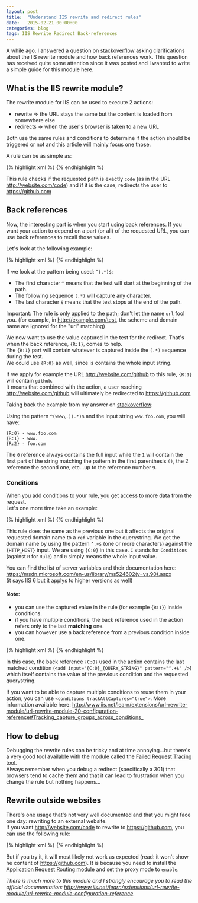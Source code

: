 ```yaml
---
layout: post
title:  "Understand IIS rewrite and redirect rules"
date:   2015-02-21 00:00:00
categories: blog
tags: IIS Rewrite Redirect Back-references
---
```

A while ago, I answered a question on [stackoverflow] asking clarifications about the IIS rewrite module and how back references work.
This question has received quite some attention since it was posted and I wanted to write a simple guide for this module here.  

## What is the IIS rewrite module?

The rewrite module for IIS can be used to execute 2 actions:

 - rewrite => the URL stays the same but the content is loaded from somewhere else
 - redirects => when the user's browser is taken to a new URL

Both use the same rules and conditions to determine if the action should be triggered or not and this article will mainly focus one those.  

A rule can be as simple as:

{% highlight xml %}
<rule name="Redirect to github">
  <match url="^code$" />
  <action type="Redirect" url="https://github.com" />
</rule>
{% endhighlight %}

This rule checks if the requested path is exactly `code` (as in the URL http://website.com/code) and if it is the case, redirects the user to <https://github.com>

## Back references

Now, the interesting part is when you start using back references. If you want your action to depend on a part (or all) of the requested URL, you can use back references to recall those values.

Let's look at the following example:

{% highlight xml %}
<rule name="Redirect to backreference">
  <match url="^(.*)$" />
  <action type="Redirect" url="https://{R:1}.com" />
</rule>
{% endhighlight %}

If we look at the pattern being used: `^(.*)$`:

  - The first character `^` means that the test will start at the beginning of the path.
  - The following sequence `(.*)` will capture any character.
  - The last character `$` means that the test stops at the end of the path.

Important: The rule is only applied to the path; don't let the name `url` fool you. (for example, in http://example.com/test, the scheme and domain name are ignored for the "url" matching)

We now want to use the value captured in the test for the redirect. That's when the back reference, `{R:1}`, comes to help.  
The `{R:1}` part will contain whatever is captured inside the `(.*)` sequence during the test.  
We could use `{R:0}` as well, since is contains the whole input string.

If we apply for example the URL http://website.com/github to this rule, `{R:1}` will contain `github`.  
It means that combined with the action, a user reaching http://website.com/github will ultimately be redirected to <https://github.com>

Taking back the example from my answer on [stackoverflow]:

Using the pattern `^(www\.)(.*)$` and the input string `www.foo.com`, you will have:

    {R:0} - www.foo.com
    {R:1} - www.
    {R:2} - foo.com

The `0` reference always contains the full input while the `1` will contain the first part of the string matching the pattern in the first parenthesis `()`, the 2 reference the second one, etc...up to the reference number `9`.

### Conditions

When you add conditions to your rule, you get access to more data from the request.  
Let's one more time take an example:

{% highlight xml %}
<rule name="Redirect to backreference with domain">
  <match url="^(.*)$" />
  <conditions>
      <add input="{HTTP_HOST}" pattern="^.+$" />
  </conditions>
  <action type="Redirect" url="https://{R:1}.com?ref={C:0}" />
</rule>
{% endhighlight %}

This rule does the same as the previous one but it affects the original requested domain name to a `ref` variable in the querystring.
We get the domain name by using the pattern `^.+$` (one or more characters) against the `{HTTP_HOST}` input.
We are using `{C:0}` in this case. `C` stands for `Conditions` (against `R` for `Rule`) and `0` simply means the whole input value.

You can find the list of server variables and their documentation here:  
<https://msdn.microsoft.com/en-us/library/ms524602(v=vs.90).aspx>  
(it says IIS 6 but it applys to higher versions as well)

#### Note:

  - you can use the captured value in the rule (for example `{R:1}`) inside conditions.
  - if you have multiple conditions, the back reference used in the action refers only to the last **matching** one.
  - you can however use a back reference from a previous condition inside one.

{% highlight xml %}
<rule name="Redirect to backreference with domain">
  <match url=".*" />
  <conditions>
      <add input="{HTTP_HOST}" pattern="^.+$" />
      <add input="{C:0}_{QUERY_STRING}" pattern="^.+$" />
  </conditions>
  <action type="Redirect" url="https://example.com?ref={C:0}" />
</rule>
{% endhighlight %}

In this case, the back reference `{C:0}` used in the action contains the last matched condition (`<add input="{C:0}_{QUERY_STRING}" pattern="^.+$" />`) which itself contains the value of the previous condition and the requested querystring.

If you want to be able to capture multiple conditions to reuse them in your action, you can use `<conditions trackAllCaptures="true">`. More information available here: http://www.iis.net/learn/extensions/url-rewrite-module/url-rewrite-module-20-configuration-reference#Tracking_capture_groups_across_conditions_

## How to debug

Debugging the rewrite rules can be tricky and at time annoying...but there's a very good tool available with the module called the [Failed Request Tracing] tool.  
Always remember when you debug a redirect (specifically a 301) that browsers tend to cache them and that it can lead to frustration when you change the rule but nothing happens... 

## Rewrite outside websites

There's one usage that's not very well documented and that you might face one day: rewriting to an external website.  
If you want http://website.com/code to rewrite to <https://github.com>, you can use the following rule:

{% highlight xml %}
<rule name="Rewrite to github">
  <match url="^code$" />
  <action type="Rewrite" url="https://github.com" />
</rule>
{% endhighlight %}

But if you try it, it will most likely not work as expected (read: it won't show he content of <https://github.com>).
It is because you need to install the [Application Request Routing module] and set the proxy mode to `enable`.

*There is much more to this module and I strongly encourage you to read the official documentation: <http://www.iis.net/learn/extensions/url-rewrite-module/url-rewrite-module-configuration-reference>*

[stackoverflow]: http://stackoverflow.com/a/17010848/1443490
[Application Request Routing module]: http://www.iis.net/downloads/microsoft/application-request-routing
[Failed Request Tracing]: http://www.iis.net/learn/extensions/url-rewrite-module/using-failed-request-tracing-to-trace-rewrite-rules
